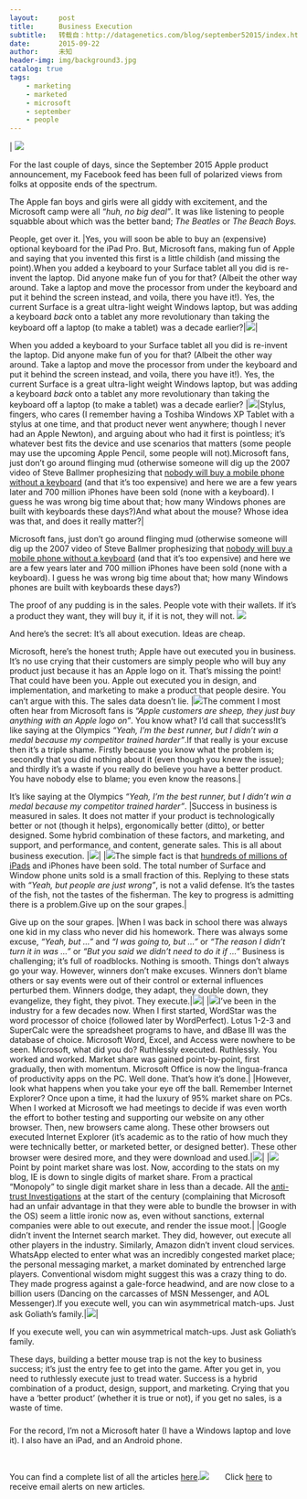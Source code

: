 ```yaml
---
layout:     post
title:      Business Execution
subtitle:   转载自：http://datagenetics.com/blog/september52015/index.html
date:       2015-09-22
author:     未知
header-img: img/background3.jpg
catalog: true
tags:
    - marketing
    - marketed
    - microsoft
    - september
    - people
---
```










|
![](http://datagenetics.com/blog/september52015/titles.jpg)



For the last couple of days, since the September 2015 Apple product announcement, my Facebook feed has been full of polarized views from folks at opposite ends of the spectrum.

The Apple fan boys and girls were all giddy with excitement, and the Microsoft camp were all *“huh, no big deal”*. It was like listening to people squabble about which was the better band; *The Beatles* or *The Beach Boys.*

People, get over it.
|Yes, you will soon be able to buy an (expensive) optional keyboard for the iPad Pro. But, Microsoft fans, making fun of Apple and saying that you invented this first is a little childish (and missing the point).When you added a keyboard to your Surface tablet all you did is re-invent the laptop. Did anyone make fun of you for that? (Albeit the other way around. Take a laptop and move the processor from under the keyboard and put it behind the screen instead, and voila, there you have it!). Yes, the current Surface is a great ultra-light weight Windows laptop, but was adding a keyboard *back* onto a tablet any more revolutionary than taking the keyboard off a laptop (to make a tablet) was a decade earlier?|![](http://datagenetics.com/blog/september52015/win.png)|

When you added a keyboard to your Surface tablet all you did is re-invent the laptop. Did anyone make fun of you for that? (Albeit the other way around. Take a laptop and move the processor from under the keyboard and put it behind the screen instead, and voila, there you have it!). Yes, the current Surface is a great ultra-light weight Windows laptop, but was adding a keyboard *back* onto a tablet any more revolutionary than taking the keyboard off a laptop (to make a tablet) was a decade earlier?
|![](http://datagenetics.com/blog/september52015/app.png)|Stylus, fingers, who cares (I remember having a Toshiba Windows XP Tablet with a stylus at one time, and that product never went anywhere; though I never had an Apple Newton), and arguing about who had it first is pointless; it’s whatever best fits the device and use scenarios that matters (some people may use the upcoming Apple Pencil, some people will not).Microsoft fans, just don’t go around flinging mud (otherwise someone will dig up the 2007 video of Steve Ballmer prophesizing that [nobody will buy a mobile phone without a keyboard](https://www.youtube.com/watch?v=eywi0h_Y5_U) (and that it’s too expensive) and here we are a few years later and 700 million iPhones have been sold (none with a keyboard). I guess he was wrong big time about that; how many Windows phones are built with keyboards these days?)And what about the mouse? Whose idea was that, and does it really matter?|

Microsoft fans, just don’t go around flinging mud (otherwise someone will dig up the 2007 video of Steve Ballmer prophesizing that [nobody will buy a mobile phone without a keyboard](https://www.youtube.com/watch?v=eywi0h_Y5_U) (and that it’s too expensive) and here we are a few years later and 700 million iPhones have been sold (none with a keyboard). I guess he was wrong big time about that; how many Windows phones are built with keyboards these days?)

The proof of any pudding is in the sales. People vote with their wallets. If it’s a product they want, they will buy it, if it is not, they will not.
![](http://datagenetics.com/blog/september52015/pencil.png)


And here’s the secret: It’s all about execution. Ideas are cheap.

Microsoft, here’s the honest truth; Apple have out executed you in business. It’s no use crying that their customers are simply people who will buy any product just because it has an Apple logo on it. That’s missing the point! That could have been you. Apple out executed you in design, and implementation, and marketing to make a product that people desire. You can’t argue with this. The sales data doesn’t lie.
|![](http://datagenetics.com/blog/september52015/sheep.png)The comment I most often hear from Microsoft fans is *“Apple customers are sheep, they just buy anything with an Apple logo on”*. You know what? I’d call that success!It’s like saying at the Olympics *“Yeah, I’m the best runner, but I didn’t win a medal because my competitor trained harder”*.If that really is your excuse then it’s a triple shame. Firstly because you know what the problem is; secondly that you did nothing about it (even though you knew the issue); and thirdly it’s a waste if you really do believe you have a better product. You have nobody else to blame; you even know the reasons.|

It’s like saying at the Olympics *“Yeah, I’m the best runner, but I didn’t win a medal because my competitor trained harder”*.
|Success in business is measured in sales. It does not matter if your product is technologically better or not (though it helps), ergonomically better (ditto), or better designed. Some hybrid combination of these factors, and marketing, and support, and performance, and content, generate sales. This is all about business execution. |![](http://datagenetics.com/blog/september52015/mr.png)|
|![](http://datagenetics.com/blog/september52015/f1.png)The simple fact is that [hundreds of millions of iPads](http://datagenetics.com/blog/november22014/index.html) and iPhones have been sold. The total number of Surface and Window phone units sold is a small fraction of this. Replying to these stats with *“Yeah, but people are just wrong”*, is not a valid defense. It’s the tastes of the fish, not the tastes of the fisherman. The key to progress is admitting there is a problem.Give up on the sour grapes.|

Give up on the sour grapes.
|When I was back in school there was always one kid in my class who never did his homework. There was always some excuse, *“Yeah, but …”* and *“I was going to, but …”* or *“The reason I didn’t turn it in was …”* or *“But you said we didn’t need to do it if …”* Business is challenging; it’s full of roadblocks. Nothing is smooth. Things don’t always go your way. However, winners don’t make excuses. Winners don’t blame others or say events were out of their control or external influences perturbed them. Winners dodge, they adapt, they double down, they evangelize, they fight, they pivot. They execute.|![](http://datagenetics.com/blog/september52015/f2.png)|
|![](http://datagenetics.com/blog/september52015/comp.png)I’ve been in the industry for a few decades now. When I first started, WordStar was the word processor of choice (followed later by WordPerfect). Lotus 1-2-3 and SuperCalc were the spreadsheet programs to have, and dBase III was the database of choice. Microsoft Word, Excel, and Access were nowhere to be seen. Microsoft, what did you do? Ruthlessly executed. Ruthlessly. You worked and worked. Market share was gained point-by-point, first gradually, then with momentum. Microsoft Office is now the lingua-franca of productivity apps on the PC. Well done. That’s how it’s done.|
|However, look what happens when you take your eye off the ball. Remember Internet Explorer? Once upon a time, it had the luxury of 95% market share on PCs. When I worked at Microsoft we had meetings to decide if was even worth the effort to bother testing and supporting our website on any other browser. Then, new browsers came along. These other browsers out executed Internet Explorer (it’s academic as to the ratio of how much they were technically better, or marketed better, or designed better). These other browser were desired more, and they were download and used.|![](http://datagenetics.com/blog/september52015/ie.png)|
|![](http://datagenetics.com/blog/september52015/mono.png)Point by point market share was lost. Now, according to the stats on my blog, IE is down to single digits of market share. From a practical “Monopoly” to single digit market share in less than a decade. All the [anti-trust Investigations](https://en.wikipedia.org/wiki/United_States_v._Microsoft_Corp) at the start of the century (complaining that Microsoft had an unfair advantage in that they were able to bundle the browser in with the OS) seem a little ironic now as, even without sanctions, external companies were able to out execute, and render the issue moot.|
|Google didn’t invent the Internet search market. They did, however, out execute all other players in the industry. Similarly, Amazon didn’t invent cloud services. WhatsApp elected to enter what was an incredibly congested market place; the personal messaging market, a market dominated by entrenched large players. Conventional wisdom might suggest this was a crazy thing to do. They made progress against a gale-force headwind, and are now close to a billion users (Dancing on the carcasses of MSN Messenger, and AOL Messenger).If you execute well, you can win asymmetrical match-ups. Just ask Goliath’s family.|![](http://datagenetics.com/blog/september52015/rose.png)|

If you execute well, you can win asymmetrical match-ups. Just ask Goliath’s family.

These days, building a better mouse trap is not the key to business success; it’s just the entry fee to get into the game. After you get in, you need to ruthlessly execute just to tread water. Success is a hybrid combination of a product, design, support, and marketing. Crying that you have a ‘better product’ (whether it is true or not), if you get no sales, is a waste of time.

### 

For the record, I’m not a Microsoft hater (I have a Windows laptop and love it). I also have an iPad, and an Android phone.

 

You can find a complete list of all the articles [here](/blog.html).![](http://datagenetics.com/images/n.gif)
      Click [here](http://datagenetics.com/newsletter/subscribe.html) to receive email alerts on new articles.
